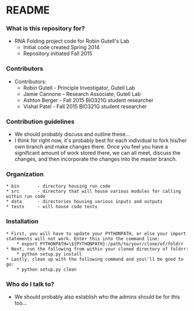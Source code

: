 # README #

### What is this repository for? ###

* RNA Folding project code for Robin Gutell's Lab
	* Initial code created Spring 2014
	* Repository initiated Fall 2015

### Contributors ###

* Contributors:
	* Robin Gutell		- Principle Investigator, Gutell Lab
	* Jamie Cannone		- Research Associate, Gutell Lab
	* Ashton Berger		- Fall 2015 BIO321G student researcher
	* Vishal Patel		- Fall 2015 BIO321G student researcher

### Contribution guidelines ###

* We should probably discuss and outline these...
* I think for right now, it's probably best for each individual to fork his/her own branch and make changes there. Once you feel you have a significant amount of work stored there, we can all meet, discuss the changes, and then incorporate the changes into the master branch.

### Organization ###
	* bin		- directory housing run code
	* src		- directory that will house various modules for calling within run code
	* data		- directories housing various inputs and outputs 
	* tests		- will house code tests

### Installation ###
	* First, you will have to update your PYTHONPATH, or else your import statements will not work. Enter this into the command line:
		* export PYTHONPATH=\${PYTHONPATH}:/path/to/your/clone/of/foldrr
	* Next, run the following from within your cloned directory of foldrr:
		* python setup.py install
	* Lastly, clean up with the following command and you\'ll be good to go:
		* python setup.py clean

### Who do I talk to? ###

* We should probably also establish who the admins should be for this too...